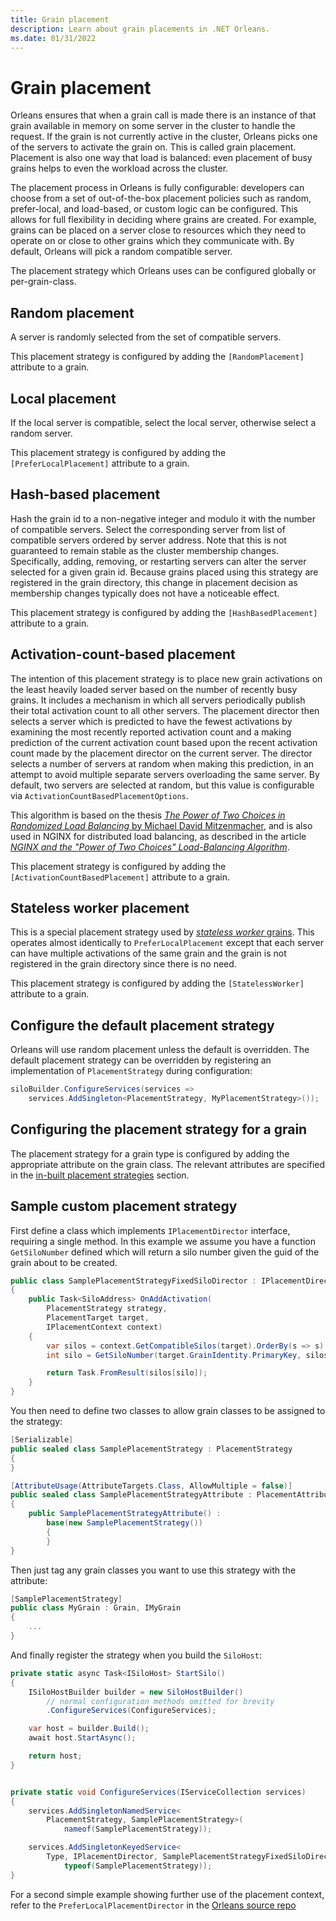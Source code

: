 ```yaml
---
title: Grain placement
description: Learn about grain placements in .NET Orleans.
ms.date: 01/31/2022
---
```


# Grain placement

Orleans ensures that when a grain call is made there is an instance of that grain available in memory on some server in the cluster to handle the request.
If the grain is not currently active in the cluster, Orleans picks one of the servers to activate the grain on.
This is called grain placement.
Placement is also one way that load is balanced: even placement of busy grains helps to even the workload across the cluster.

The placement process in Orleans is fully configurable: developers can choose from a set of out-of-the-box placement policies such as random, prefer-local, and load-based, or custom logic can be configured.
This allows for full flexibility in deciding where grains are created.
For example, grains can be placed on a server close to resources which they need to operate on or close to other grains which they communicate with.
By default, Orleans will pick a random compatible server.

The placement strategy which Orleans uses can be configured globally or per-grain-class.

## Random placement

A server is randomly selected from the set of compatible servers.

This placement strategy is configured by adding the `[RandomPlacement]` attribute to a grain.

## Local placement

If the local server is compatible, select the local server, otherwise select a random server.

This placement strategy is configured by adding the `[PreferLocalPlacement]` attribute to a grain.

## Hash-based placement

Hash the grain id to a non-negative integer and modulo it with the number of compatible servers.
Select the corresponding server from list of compatible servers ordered by server address.
Note that this is not guaranteed to remain stable as the cluster membership changes.
Specifically, adding, removing, or restarting servers can alter the server selected for a given grain id.
Because grains placed using this strategy are registered in the grain directory, this change in placement decision as membership changes typically does not have a noticeable effect.

This placement strategy is configured by adding the `[HashBasedPlacement]` attribute to a grain.

## Activation-count-based placement

The intention of this placement strategy is to place new grain activations on the least heavily loaded server based on the number of recently busy grains.
It includes a mechanism in which all servers periodically publish their total activation count to all other servers.
The placement director then selects a server which is predicted to have the fewest activations by examining the most recently reported activation count and a making prediction of the current activation count based upon the recent activation count made by the placement director on the current server.
The director selects a number of servers at random when making this prediction, in an attempt to avoid multiple separate servers overloading the same server.
By default, two servers are selected at random, but this value is configurable via `ActivationCountBasedPlacementOptions`.

This algorithm is based on the thesis [*The Power of Two Choices in Randomized Load Balancing* by Michael David Mitzenmacher](https://www.eecs.harvard.edu/~michaelm/postscripts/mythesis.pdf), and is also used in NGINX for distributed load balancing, as described in the article [*NGINX and the "Power of Two Choices" Load-Balancing Algorithm*](https://www.nginx.com/blog/nginx-power-of-two-choices-load-balancing-algorithm/).

This placement strategy is configured by adding the `[ActivationCountBasedPlacement]` attribute to a grain.

## Stateless worker placement

This is a special placement strategy used by [*stateless worker* grains](../grains/stateless-worker-grains.md).
This operates almost identically to `PreferLocalPlacement` except that each server can have multiple activations of the same grain and the grain is not registered in the grain directory since there is no need.

This placement strategy is configured by adding the `[StatelessWorker]` attribute to a grain.

## Configure the default placement strategy

Orleans will use random placement unless the default is overridden.
The default placement strategy can be overridden by registering an implementation of `PlacementStrategy` during configuration:

```csharp
siloBuilder.ConfigureServices(services =>
    services.AddSingleton<PlacementStrategy, MyPlacementStrategy>());
```

## Configuring the placement strategy for a grain

The placement strategy for a grain type is configured by adding the appropriate attribute on the grain class.
The relevant attributes are specified in the [in-built placement strategies](#in-built-placement-strategies) section.

## Sample custom placement strategy

First define a class which implements `IPlacementDirector` interface, requiring a single method.
In this example we assume you have a function `GetSiloNumber` defined which will return a silo number given the guid of the grain about to be created.

```csharp
public class SamplePlacementStrategyFixedSiloDirector : IPlacementDirector
{
    public Task<SiloAddress> OnAddActivation(
        PlacementStrategy strategy,
        PlacementTarget target,
        IPlacementContext context)
    {
        var silos = context.GetCompatibleSilos(target).OrderBy(s => s).ToArray();
        int silo = GetSiloNumber(target.GrainIdentity.PrimaryKey, silos.Length);

        return Task.FromResult(silos[silo]);
    }
}
```

You then need to define two classes to allow grain classes to be assigned to the strategy:

```csharp
[Serializable]
public sealed class SamplePlacementStrategy : PlacementStrategy
{
}

[AttributeUsage(AttributeTargets.Class, AllowMultiple = false)]
public sealed class SamplePlacementStrategyAttribute : PlacementAttribute
{
    public SamplePlacementStrategyAttribute() :
        base(new SamplePlacementStrategy())
        {
        }
}
```

Then just tag any grain classes you want to use this strategy with the attribute:

```csharp
[SamplePlacementStrategy]
public class MyGrain : Grain, IMyGrain
{
    ...
}
```

And finally register the strategy when you build the `SiloHost`:

```csharp
private static async Task<ISiloHost> StartSilo()
{
    ISiloHostBuilder builder = new SiloHostBuilder()
        // normal configuration methods omitted for brevity
        .ConfigureServices(ConfigureServices);

    var host = builder.Build();
    await host.StartAsync();

    return host;
}


private static void ConfigureServices(IServiceCollection services)
{
    services.AddSingletonNamedService<
        PlacementStrategy, SamplePlacementStrategy>(
            nameof(SamplePlacementStrategy));

    services.AddSingletonKeyedService<
        Type, IPlacementDirector, SamplePlacementStrategyFixedSiloDirector>(
            typeof(SamplePlacementStrategy));
}
```

For a second simple example showing further use of the placement context, refer to the `PreferLocalPlacementDirector` in the [Orleans source repo](https://github.com/dotnet/orleans/blob/master/src/Orleans.Runtime/Placement/PreferLocalPlacementDirector.cs)
